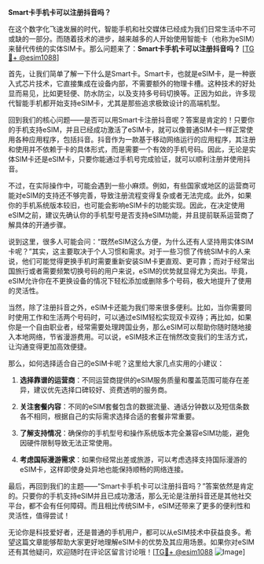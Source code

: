 **Smart卡手机卡可以注册抖音吗？**

在这个数字化飞速发展的时代，智能手机和社交媒体已经成为我们日常生活中不可或缺的一部分。而随着技术的进步，越来越多的人开始使用智能卡（也称为eSIM）来替代传统的实体SIM卡。那么问题来了：**Smart卡手机卡可以注册抖音吗？** [[TG💪+ @esim1088](https://t.me/s/esim1088)]

首先，让我们简单了解一下什么是Smart卡。Smart卡，也就是eSIM卡，是一种嵌入式芯片技术，它直接集成在设备内部，不需要额外的物理卡槽。这种技术的好处显而易见，比如更轻便、防水防尘，以及支持多号码切换等。正因为如此，许多现代智能手机都开始支持eSIM卡，尤其是那些追求极致设计的高端机型。

回到我们的核心问题——是否可以用Smart卡注册抖音呢？答案是肯定的！只要你的手机支持eSIM，并且已经成功激活了eSIM卡，就可以像普通SIM卡一样正常使用各种应用程序，包括抖音。抖音作为一款基于移动网络运行的应用程序，其注册和使用并不依赖于卡的具体形式，而是需要一个有效的手机号码。因此，无论是实体SIM卡还是eSIM卡，只要你能通过手机号完成验证，就可以顺利注册并使用抖音。

不过，在实际操作中，可能会遇到一些小麻烦。例如，有些国家或地区的运营商可能对eSIM的支持还不够完善，导致注册流程变得复杂或者无法完成。此外，如果你的手机系统版本较旧，也可能会影响eSIM卡的功能实现。因此，在决定使用eSIM之前，建议先确认你的手机型号是否支持eSIM功能，并且提前联系运营商了解具体的开通步骤。

说到这里，很多人可能会问：“既然eSIM这么方便，为什么还有人坚持用实体SIM卡呢？”其实，这主要取决于个人习惯和需求。对于一些习惯了传统SIM卡的人来说，他们可能觉得更换手机时需要重新安装SIM卡更直观、更可靠；而对于经常出国旅行或者需要频繁切换号码的用户来说，eSIM的优势就显得尤为突出。毕竟，eSIM允许你在不更换设备的情况下轻松添加或删除多个号码，极大地提升了使用的灵活性。

当然，除了注册抖音之外，eSIM卡还能为我们带来很多便利。比如，当你需要同时使用工作和生活两个号码时，可以通过eSIM轻松实现双卡双待；再比如，如果你是一个自由职业者，经常需要处理跨国业务，那么eSIM可以帮助你随时随地接入本地网络，节省漫游费用。可以说，eSIM技术正在悄然改变我们的生活方式，让沟通变得更加高效便捷。

那么，如何选择适合自己的eSIM卡呢？这里给大家几点实用的小建议：

1. **选择靠谱的运营商**：不同运营商提供的eSIM服务质量和覆盖范围可能存在差异，建议优先选择口碑较好、资费透明的服务商。
   
2. **关注套餐内容**：不同的eSIM套餐包含的数据流量、通话分钟数以及短信条数各不相同，根据自己的实际需求选择合适的套餐非常重要。

3. **了解支持情况**：确保你的手机型号和操作系统版本完全兼容eSIM功能，避免因硬件限制导致无法正常使用。

4. **考虑国际漫游需求**：如果你经常出差或旅游，可以考虑选择支持国际漫游的eSIM卡，这样即使身处异地也能保持顺畅的网络连接。

最后，再回到我们的主题——“Smart卡手机卡可以注册抖音吗？”答案依然是肯定的。只要你的手机支持eSIM并且已成功激活，那么无论是注册抖音还是其他社交平台，都不会有任何障碍。而且相比传统SIM卡，eSIM还带来了更多的便利性和灵活性，值得尝试！

无论你是科技爱好者，还是普通的手机用户，都可以从eSIM技术中获益良多。希望这篇文章能够帮助大家更好地理解eSIM卡的优势及其应用场景。如果你对eSIM还有其他疑问，欢迎随时在评论区留言讨论哦！[[TG💪+ @esim1088](https://t.me/s/esim1088) ![Image](https://i.postimg.cc/4NQfJmqS/Snipaste-2025-05-13-00-14-12.png)]